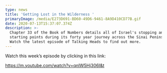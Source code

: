 ```yaml
---
type: news
title: 'Getting Lost in the Wilderness '
primaryImage: /media/E273D691-BD60-49D6-9461-8A9D410CD77B.gif
date: 2020-07-13T15:37:07.374Z
description: >-
  Chapter 33 of the Book of Numbers details all of Israel's stopping and
  starting points during its forty year journey across the Sinai Peninsula.
  Watch the latest episode of Talking Heads to find out more.
---
```

Watch this week’s episode by clicking in this link:

<https://m.youtube.com/watch?v=qnlW5Hj306I&t>

